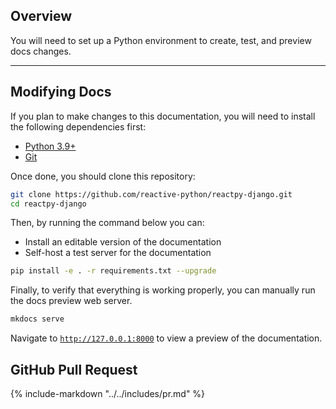 ## Overview

<p class="intro" markdown>

You will need to set up a Python environment to create, test, and preview docs changes.

</p>

---

## Modifying Docs

If you plan to make changes to this documentation, you will need to install the following dependencies first:

-   [Python 3.9+](https://www.python.org/downloads/)
-   [Git](https://git-scm.com/downloads)

Once done, you should clone this repository:

```bash linenums="0"
git clone https://github.com/reactive-python/reactpy-django.git
cd reactpy-django
```

Then, by running the command below you can:

-   Install an editable version of the documentation
-   Self-host a test server for the documentation

```bash linenums="0"
pip install -e . -r requirements.txt --upgrade
```

Finally, to verify that everything is working properly, you can manually run the docs preview web server.

```bash linenums="0"
mkdocs serve
```

Navigate to [`http://127.0.0.1:8000`](http://127.0.0.1:8000) to view a preview of the documentation.

## GitHub Pull Request

{% include-markdown "../../includes/pr.md" %}
